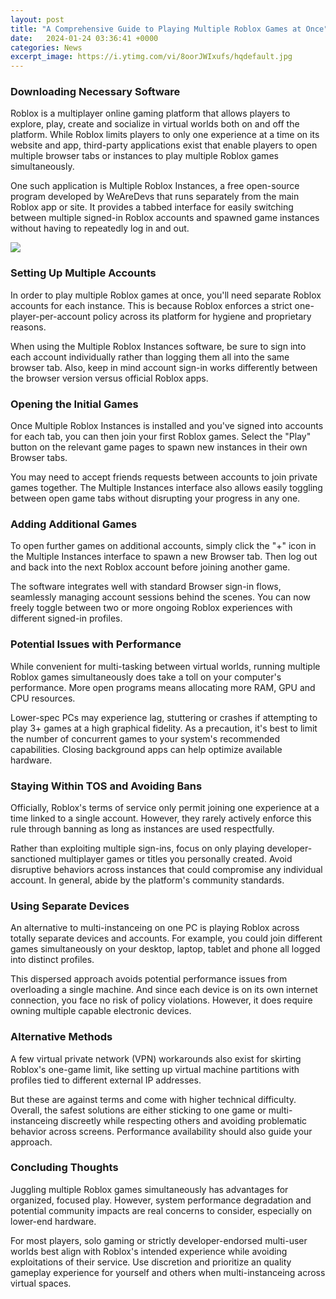 ```yaml
---
layout: post
title: "A Comprehensive Guide to Playing Multiple Roblox Games at Once"
date:   2024-01-24 03:36:41 +0000
categories: News
excerpt_image: https://i.ytimg.com/vi/8oorJWIxufs/hqdefault.jpg
---
```

### Downloading Necessary Software
Roblox is a multiplayer online gaming platform that allows players to explore, play, create and socialize in virtual worlds both on and off the platform. While Roblox limits players to only one experience at a time on its website and app, third-party applications exist that enable players to open multiple browser tabs or instances to play multiple Roblox games simultaneously. 

One such application is Multiple Roblox Instances, a free open-source program developed by WeAreDevs that runs separately from the main Roblox app or site. It provides a tabbed interface for easily switching between multiple signed-in Roblox accounts and spawned game instances without having to repeatedly log in and out.


![](https://i.ytimg.com/vi/8oorJWIxufs/hqdefault.jpg)
### Setting Up Multiple Accounts
In order to play multiple Roblox games at once, you'll need separate Roblox accounts for each instance. This is because Roblox enforces a strict one-player-per-account policy across its platform for hygiene and proprietary reasons. 

When using the Multiple Roblox Instances software, be sure to sign into each account individually rather than logging them all into the same browser tab. Also, keep in mind account sign-in works differently between the browser version versus official Roblox apps.

### Opening the Initial Games  
Once Multiple Roblox Instances is installed and you've signed into accounts for each tab, you can then join your first Roblox games. Select the "Play" button on the relevant game pages to spawn new instances in their own Browser tabs. 

You may need to accept friends requests between accounts to join private games together. The Multiple Instances interface also allows easily toggling between open game tabs without disrupting your progress in any one.

### Adding Additional Games
To open further games on additional accounts, simply click the "+" icon in the Multiple Instances interface to spawn a new Browser tab. Then log out and back into the next Roblox account before joining another game.

The software integrates well with standard Browser sign-in flows, seamlessly managing account sessions behind the scenes. You can now freely toggle between two or more ongoing Roblox experiences with different signed-in profiles.

### Potential Issues with Performance
While convenient for multi-tasking between virtual worlds, running multiple Roblox games simultaneously does take a toll on your computer's performance. More open programs means allocating more RAM, GPU and CPU resources.

Lower-spec PCs may experience lag, stuttering or crashes if attempting to play 3+ games at a high graphical fidelity. As a precaution, it's best to limit the number of concurrent games to your system's recommended capabilities. Closing background apps can help optimize available hardware.

### Staying Within TOS and Avoiding Bans
Officially, Roblox's terms of service only permit joining one experience at a time linked to a single account. However, they rarely actively enforce this rule through banning as long as instances are used respectfully. 

Rather than exploiting multiple sign-ins, focus on only playing developer-sanctioned multiplayer games or titles you personally created. Avoid disruptive behaviors across instances that could compromise any individual account. In general, abide by the platform's community standards.

### Using Separate Devices
An alternative to multi-instanceing on one PC is playing Roblox across totally separate devices and accounts. For example, you could join different games simultaneously on your desktop, laptop, tablet and phone all logged into distinct profiles. 

This dispersed approach avoids potential performance issues from overloading a single machine. And since each device is on its own internet connection, you face no risk of policy violations. However, it does require owning multiple capable electronic devices.

### Alternative Methods
A few virtual private network (VPN) workarounds also exist for skirting Roblox's one-game limit, like setting up virtual machine partitions with profiles tied to different external IP addresses.

But these are against terms and come with higher technical difficulty. Overall, the safest solutions are either sticking to one game or multi-instanceing discreetly while respecting others and avoiding problematic behavior across screens. Performance availability should also guide your approach.

### Concluding Thoughts    
Juggling multiple Roblox games simultaneously has advantages for organized, focused play. However, system performance degradation and potential community impacts are real concerns to consider, especially on lower-end hardware. 

For most players, solo gaming or strictly developer-endorsed multi-user worlds best align with Roblox's intended experience while avoiding exploitations of their service. Use discretion and prioritize an quality gameplay experience for yourself and others when multi-instanceing across virtual spaces.